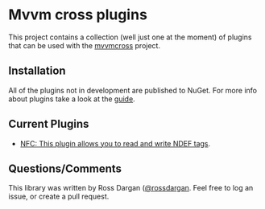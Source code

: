 Mvvm cross plugins
==================

This project contains a collection (well just one at the moment) of plugins that can be used with the [mvvmcross](https://github.com/MvvmCross/MvvmCross) project.

Installation
----------------
All of the plugins not in development are published to NuGet. For more info about plugins take a look at the [guide](https://github.com/MvvmCross/MvvmCross/wiki/MvvmCross-plugins).

Current Plugins
---------------------
* [NFC: This plugin allows you to read and write NDEF tags](https://github.com/rossdargan/MvxPlugins/tree/master/NFC/readme.md).

Questions/Comments
-------------------
This library was written by Ross Dargan ([@rossdargan](https://twitter.com/rossdargan/). Feel free to log an issue, or create a pull request.